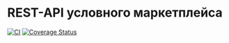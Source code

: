 # REST-API условного маркетплейса
[![CI](https://github.com/justcgh9/vk-internship-application/actions/workflows/main.yml/badge.svg)](https://github.com/justcgh9/vk-internship-application/actions/workflows/main.yml)
[![Coverage Status](https://coveralls.io/repos/github/justcgh9/vk-internship-application/badge.svg?branch=main)](https://coveralls.io/github/justcgh9/vk-internship-application?branch=main)
